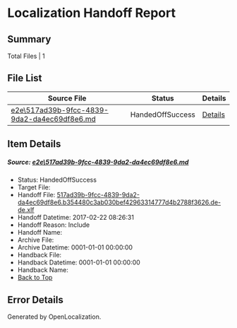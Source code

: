 # <a name='report-top'></a> Localization Handoff Report

## Summary
 Total Files | 1

## File List
 Source File | Status | Details 
 ----------- | ------ | ------- 
 [e2e\517ad39b-9fcc-4839-9da2-da4ec69df8e6.md](https://github.com/OpenLocalizationTestOrg/ol-test4/blob/a1ea4141f0acd8a9b588292ae006b00ec218b235/e2e/517ad39b-9fcc-4839-9da2-da4ec69df8e6.md) | HandedOffSuccess | [Details](#7b8f97ec3b63e74cee8c3ab9581c5e544f8832014)

## Item Details
##### <a name='7b8f97ec3b63e74cee8c3ab9581c5e544f8832014'></a> Source: [e2e\517ad39b-9fcc-4839-9da2-da4ec69df8e6.md](https://github.com/OpenLocalizationTestOrg/ol-test4/blob/a1ea4141f0acd8a9b588292ae006b00ec218b235/e2e/517ad39b-9fcc-4839-9da2-da4ec69df8e6.md)
* Status: HandedOffSuccess
* Target File: 
* Handoff File: [517ad39b-9fcc-4839-9da2-da4ec69df8e6.b354480c3ab030bef42963314777d4b2788f3626.de-de.xlf](https://github.com/OpenLocalizationTestOrg/ol-test4-handoff/blob/0f2381420023a91493a87657069f80636046a726/ol-handoff/OpenLocalizationTestOrg/ol-test4-dede/xinjiang/ht/517ad39b-9fcc-4839-9da2-da4ec69df8e6.b354480c3ab030bef42963314777d4b2788f3626.de-de.xlf)
* Handoff Datetime: 2017-02-22 08:26:31
* Handoff Reason: Include
* Handoff Name: 
* Archive File: 
* Archive Datetime: 0001-01-01 00:00:00
* Handback File: 
* Handback Datetime: 0001-01-01 00:00:00
* Handback Name: 
* [Back to Top](#report-top)


## Error Details

Generated by OpenLocalization.
